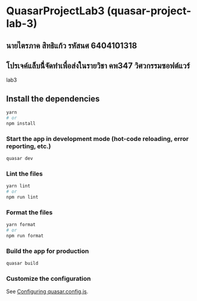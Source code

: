 # QuasarProjectLab3 (quasar-project-lab-3)

## นายไตรภาค สิทธิแก้ว รหัสนศ 6404101318

## โปรเจค์แล็บนี่้จัดทำเพื่อส่งในรายวิชา คพ347 วิศวกรรมซอฟต์แวร์

lab3

## Install the dependencies

```bash
yarn
# or
npm install
```

### Start the app in development mode (hot-code reloading, error reporting, etc.)

```bash
quasar dev
```

### Lint the files

```bash
yarn lint
# or
npm run lint
```

### Format the files

```bash
yarn format
# or
npm run format
```

### Build the app for production

```bash
quasar build
```

### Customize the configuration

See [Configuring quasar.config.js](https://v2.quasar.dev/quasar-cli-vite/quasar-config-js).
